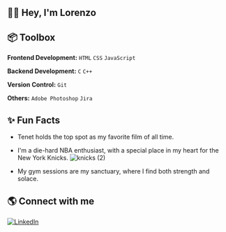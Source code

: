 ## 👋🏼 Hey, I'm Lorenzo 

## 📦 Toolbox

**Frontend Development:** `HTML` `CSS` `JavaScript`

**Backend Development:** `C` `C++`

**Version Control:** `Git`

**Others:** `Adobe Photoshop` `Jira`

## ✨ Fun Facts 

- Tenet holds the top spot as my favorite film of all time.
- I'm a die-hard NBA enthusiast, with a special place in my heart for the New York Knicks.     ![knicks (2)](https://github.com/ljtommasi/ljtommasi/assets/107135460/0e18fccd-7f52-41df-a0d6-72105a5acdb7)


- My gym sessions are my sanctuary, where I find both strength and solace.
 
## 🌎 Connect with me
[![LinkedIn](https://img.shields.io/badge/LinkedIn-%230077B5.svg?logo=linkedin&logoColor=white)](https://linkedin.com/in/lorenzo-tommasi-747a91285/) 

